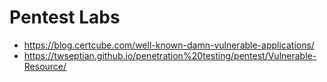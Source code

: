# Pentest Labs

- https://blog.certcube.com/well-known-damn-vulnerable-applications/
- https://twseptian.github.io/penetration%20testing/pentest/Vulnerable-Resource/
